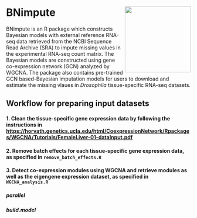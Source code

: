 BNimpute
<img src="../assets/logo_2.png" height="180" align="right" />
=============
BNimpute is an R package which constructs Bayesian models with external reference RNA-seq data retrieved from the NCBI Sequence Read Archive (SRA) to impute missing values in the experimental RNA-seq count matrix. The Bayesian models are constructed using gene co-expression network (GCN) analyzed by WGCNA. The package also contains pre-trained GCN based-Bayesian imputation models for users to download and estimate the missing vlaues in <i>Drosophila</i> tissue-specific RNA-seq datasets. 


## Workflow for preparing input datasets

#### 1. Clean the tissue-specific gene expression data by following the instructions in https://horvath.genetics.ucla.edu/html/CoexpressionNetwork/Rpackages/WGCNA/Tutorials/FemaleLiver-01-dataInput.pdf

#### 2. Remove batch effects for each tissue-specific gene expression data, as specified in `remove_batch_effects.R`

#### 3. Detect co-expression modules using WGCNA and retrieve modules as well as the eigengene expression dataset, as specified in `WGCNA_analysis.R`

##### parallel
##### build.model

